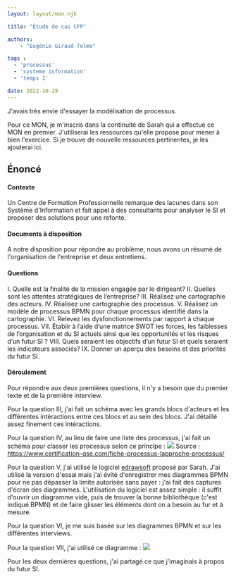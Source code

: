 ```yaml
---
layout: layout/mon.njk

title: "Étude de cas CFP"

authors:
    - "Eugénie Giraud-Telme"

tags :
  - 'processus'
  - 'systeme information'
  - 'temps 1'

date: 2022-10-19
---
```

<!-- Début Résumé -->
J'avais très envie d'essayer la modélisation de processus.

<!-- fin Résumé -->

Pour ce MON, je m'inscris dans la continuité de Sarah qui a effectué ce MON en premier. J'utiliserai les ressources qu'elle propose pour mener à bien l'exercice. Si je trouve de nouvelle ressources pertinentes, je les ajouterai ici.

## Énoncé

#### Contexte

Un Centre de Formation Professionnelle remarque des lacunes dans son Système d'Information et fait appel à des consultants pour analyser le SI et proposer des solutions pour une refonte.

#### Documents à disposition

A notre disposition pour répondre au problème, nous avons un résumé de l'organisation de l'entreprise et deux entretiens.

#### Questions

I. Quelle est la finalité de la mission engagée par le dirigeant?
II. Quelles sont les attentes stratégiques de l’entreprise?
III. Réalisez une cartographie des acteurs.
IV. Réalisez une cartographie des processus.
V. Réalisez un modèle de processus BPMN pour chaque processus identifié dans la cartographie.
VI. Relevez les dysfonctionnements par rapport à chaque processus.
VII. Établir à l’aide d’une matrice SWOT les forces, les faiblesses de l’organisation et du SI actuels ainsi que
les opportunités et les risques d’un futur SI ?
VIII. Quels seraient les objectifs d’un futur SI et quels seraient les indicateurs associés?
IX. Donner un aperçu des besoins et des priorités du futur SI.

#### Déroulement

Pour répondre aux deux premières questions, il n'y a besoin que du premier texte et de la première interview.

Pour la question III, j'ai fait un schéma avec les grands blocs d'acteurs et les différentes intéractions entre ces blocs et au sein des blocs. J'ai détaillé assez finement ces intéractions.

Pour la question IV, au lieu de faire une liste des processus, j'ai fait un schéma pour classer les processus selon ce principe :
<img src="Exemple-cartographie-des-processus.webp">
Source : https://www.certification-qse.com/fiche-processus-lapproche-processus/

Pour la question V, j'ai utilisé le logiciel [edrawsoft](https://www.edrawsoft.com/fr/how-to-create-bpmn.html#:~:text=Pour%20cr%C3%A9er%20des%20diagrammes%20BPMN%2C%20les%20objets%20BPMN%20sont%20s%C3%A9lectionn%C3%A9s,les%20formes%20comme%20d'habitude.) proposé par Sarah. J'ai utilisé la version d'essai mais j'ai évité d'enregistrer mes diagrammes BPMN pour ne pas dépasser la limite autorisée sans payer : j'ai fait des captures d'écran des diagrammes. L'utilisation du logiciel est assez simple : il suffit d'ouvrir un diagramme vide, puis de trouver la bonne bibliothèque (c'est indiqué BPMN) et de faire glisser les éléments dont on a besoin au fur et à mesure.

Pour la question VI, je me suis basée sur les diagrammes BPMN et sur les différentes interviews.

Pour la question VII, j'ai utilisé ce diagramme :
<img src="Matrice_SWOT.webp">

Pour les deux dernières questions, j'ai partagé ce que j'imaginais à propos du futur SI.